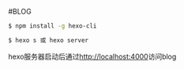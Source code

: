 #BLOG
``` bash
$ npm install -g hexo-cli
```
``` bash
$ hexo s 或 hexo server
```
hexo服务器启动后通过[http://localhost:4000](http://localhost:4000)访问blog
